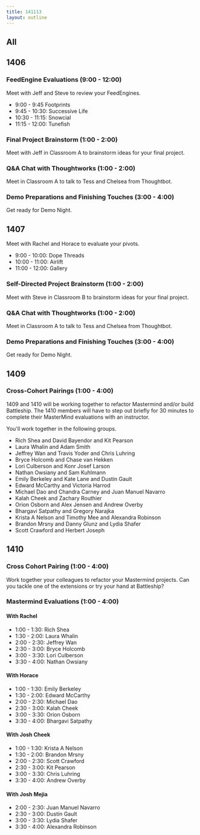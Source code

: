 ```yaml
---
title: 141113
layout: outline
---
```


## All

## 1406

### FeedEngine Evaluations (9:00 - 12:00)

Meet with Jeff and Steve to review your FeedEngines.

* 9:00 - 9:45 Footprints
* 9:45 - 10:30: Successive Life
* 10:30 - 11:15: Snowcial
* 11:15 - 12:00: Tunefish

### Final Project Brainstorm (1:00 - 2:00)

Meet with Jeff in Classroom A to brainstorm ideas for your final project.

### Q&A Chat with Thoughtworks (1:00 - 2:00)

Meet in Classroom A to talk to Tess and Chelsea from Thoughtbot.

### Demo Preparations and Finishing Touches (3:00 - 4:00)

Get ready for Demo Night.

## 1407

Meet with Rachel and Horace to evaluate your pivots.

* 9:00 - 10:00: Dope Threads
* 10:00 - 11:00: Airlift
* 11:00 - 12:00: Gallery

### Self-Directed Project Brainstorm (1:00 - 2:00)

Meet with Steve in Classroom B to brainstorm ideas for your final project.

### Q&A Chat with Thoughtworks (1:00 - 2:00)

Meet in Classroom A to talk to Tess and Chelsea from Thoughtbot.

### Demo Preparations and Finishing Touches (3:00 - 4:00)

Get ready for Demo Night.

## 1409

### Cross-Cohort Pairings (1:00 - 4:00)

1409 and 1410 will be working together to refactor Mastermind and/or build Battleship. The 1410 members will have to step out briefly for 30 minutes to complete their MasterMind evaluations with an instructor.

You'll work together in the following groups.

* Rich Shea and David Bayendor and Kit Pearson
* Laura Whalin and Adam Smith
* Jeffrey Wan and Travis Yoder and Chris Luhring
* Bryce Holcomb and Chase van Hekken
* Lori Culberson and Konr Josef Larson
* Nathan Owsiany and Sam Kuhlmann
* Emily Berkeley and Kate Lane and Dustin Gault
* Edward McCarthy and Victoria Harrod
* Michael Dao and Chandra Carney and Juan Manuel Navarro
* Kalah Cheek and Zachary Routhier
* Orion Osborn and Alex Jensen and Andrew Overby
* Bhargavi Satpathy and Gregory Narajka
* Krista A Nelson and Timothy Mee and Alexandra Robinson
* Brandon Mrsny and Danny Glunz and Lydia Shafer
* Scott Crawford and Herbert Joseph

## 1410

### Cross Cohort Pairing (1:00 - 4:00)

Work together your colleagues to refactor your Mastermind projects. Can you tackle one of the extensions or try your hand at Battleship?



### Mastermind Evaluations (1:00 - 4:00)

#### With Rachel

* 1:00 - 1:30: Rich Shea
* 1:30 - 2:00: Laura Whalin
* 2:00 - 2:30: Jeffrey Wan
* 2:30 - 3:00: Bryce Holcomb
* 3:00 - 3:30: Lori Culberson
* 3:30 - 4:00: Nathan Owsiany

#### With Horace

* 1:00 - 1:30: Emily Berkeley
* 1:30 - 2:00: Edward McCarthy
* 2:00 - 2:30: Michael Dao
* 2:30 - 3:00: Kalah Cheek
* 3:00 - 3:30: Orion Osborn
* 3:30 - 4:00: Bhargavi Satpathy

#### With Josh Cheek

* 1:00 - 1:30: Krista A Nelson
* 1:30 - 2:00: Brandon Mrsny
* 2:00 - 2:30: Scott Crawford
* 2:30 - 3:00: Kit Pearson
* 3:00 - 3:30: Chris Luhring
* 3:30 - 4:00: Andrew Overby

#### With Josh Mejia

* 2:00 - 2:30: Juan Manuel Navarro
* 2:30 - 3:00: Dustin Gault
* 3:00 - 3:30: Lydia Shafer
* 3:30 - 4:00: Alexandra Robinson
